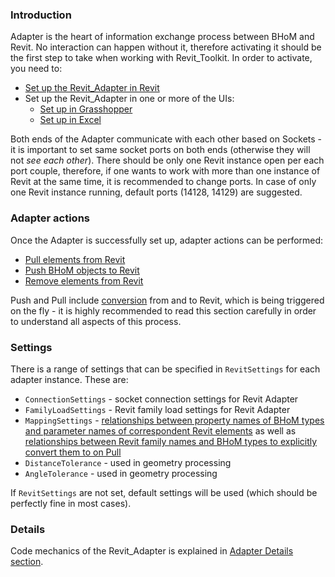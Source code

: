 ### Introduction
Adapter is the heart of information exchange process between BHoM and Revit. No interaction can happen without it, therefore activating it should be the first step to take when working with Revit_Toolkit. In order to activate, you need to:
- [Set up the Revit_Adapter in Revit](Adapter-setup-in-Revit)
- Set up the Revit_Adapter in one or more of the UIs:
    - [Set up in Grasshopper](Adapter-Setup-in-Grasshopper)
    - [Set up in Excel](Adapter-Setup-in-Excel)

Both ends of the Adapter communicate with each other based on Sockets - it is important to set same socket ports on both ends (otherwise they will not _see each other_). There should be only one Revit instance open per each port couple, therefore, if one wants to work with more than one instance of Revit at the same time, it is recommended to change ports. In case of only one Revit instance running, default ports (14128, 14129) are suggested.

### Adapter actions
Once the Adapter is successfully set up, adapter actions can be performed:
- [Pull elements from Revit](Pull-from-Revit-basics)
- [Push BHoM objects to Revit](Push-to-Revit-basics)
- [Remove elements from Revit](Remove-from-Revit-basics)

Push and Pull include [conversion](Revit-BHoM-conversion) from and to Revit, which is being triggered on the fly - it is highly recommended to read this section carefully in order to understand all aspects of this process.

### Settings
There is a range of settings that can be specified in `RevitSettings` for each adapter instance. These are:
- `ConnectionSettings` - socket connection settings for Revit Adapter
- `FamilyLoadSettings` - Revit family load settings for Revit Adapter
- `MappingSettings` - [relationships between property names of BHoM types and parameter names of correspondent Revit elements](Handling-of-Parameters#parameter-mapping) as well as [relationships between Revit family names and BHoM types to explicitly convert them to on Pull](Explicit-mapping-Revit-families-to-BHoM-types-on-Pull)
- `DistanceTolerance` - used in geometry processing
- `AngleTolerance` - used in geometry processing

If `RevitSettings` are not set, default settings will be used (which should be perfectly fine in most cases).

### Details
Code mechanics of the Revit_Adapter is explained in [Adapter Details section](Revit-Adapter-Details).